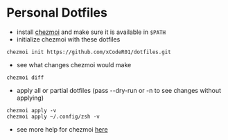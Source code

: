 # Personal Dotfiles

- install [chezmoi](https://www.chezmoi.io/install/) and make sure it is available in `$PATH`
- initialize chezmoi with these dotfiles
```
chezmoi init https://github.com/xCodeR01/dotfiles.git 
```
- see what changes chezmoi would make 
```
chezmoi diff
```
- apply all or partial dotfiles (pass --dry-run or -n to see changes without applying)
```
chezmoi apply -v
chezmoi apply ~/.config/zsh -v
```
- see more help for chezmoi [here](https://www.chezmoi.io/user-guide/command-overview/)
